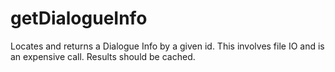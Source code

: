 # getDialogueInfo

Locates and returns a Dialogue Info by a given id. This involves file IO and is an expensive call. Results should be cached.
